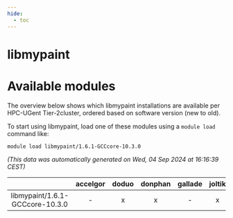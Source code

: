 ```yaml
---
hide:
  - toc
---
```


libmypaint
==========

# Available modules


The overview below shows which libmypaint installations are available per HPC-UGent Tier-2cluster, ordered based on software version (new to old).

To start using libmypaint, load one of these modules using a `module load` command like:

```shell
module load libmypaint/1.6.1-GCCcore-10.3.0
```

*(This data was automatically generated on Wed, 04 Sep 2024 at 16:16:39 CEST)*  

| |accelgor|doduo|donphan|gallade|joltik|shinx|skitty|
| :---: | :---: | :---: | :---: | :---: | :---: | :---: | :---: |
|libmypaint/1.6.1-GCCcore-10.3.0|-|x|x|-|x|-|x|
